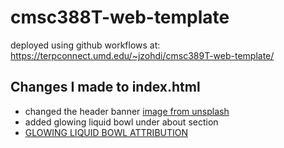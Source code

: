 # cmsc388T-web-template

deployed using github workflows at:
https://terpconnect.umd.edu/~jzohdi/cmsc389T-web-template/

## Changes I made to index.html

- changed the header banner [image from unsplash][2]
- added glowing liquid bowl under about section
- [GLOWING LIQUID BOWL ATTRIBUTION][1]

[1]: https://codepen.io/mortezasharifinia/pen/WNdMNoY
[2]: https://unsplash.com/photos/4-Lo8Pkxs_s

